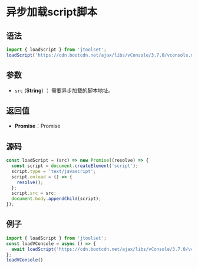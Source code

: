 

# 异步加载script脚本

## 语法

```js
import { loadScript } from 'jtoolset';
loadScript('https://cdn.bootcdn.net/ajax/libs/vConsole/3.7.0/vconsole.min.js')
```

## 参数

- `src` (**String**) ： 需要异步加载的脚本地址。


## 返回值

- **Promise**：Promise

## 源码


```js
const loadScript = (src) => new Promise((resolve) => {
  const script = document.createElement('script');
  script.type = 'text/javascript';
  script.onload = () => {
    resolve();
  };
  script.src = src;
  document.body.appendChild(script);
});
```

## 例子


```js
import { loadScript } from 'jtoolset';
const loadVConsole = async () => {
  await loadScript('https://cdn.bootcdn.net/ajax/libs/vConsole/3.7.0/vconsole.min.js');
};
loadVConsole()
```